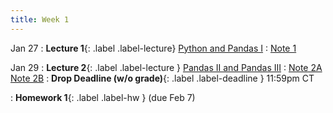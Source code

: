 ```yaml
---
title: Week 1
---
```



Jan 27
: **Lecture 1**{: .label .label-lecture} [Python and Pandas I](lecture/lec01)
    : [Note 1](https://ds100.org/course-notes/pandas_1/pandas_1.html) 


Jan 29
: **Lecture 2**{: .label .label-lecture } [Pandas II and Pandas III](lecture/lec02)
    : [Note 2A](https://ds100.org/course-notes/pandas_2/pandas_2.html) [Note 2B](https://ds100.org/course-notes/pandas_3/pandas_3.html) 
: **Drop Deadline (w/o grade)**{: .label .label-deadline } 11:59pm CT


<!-- Jan 30
: **Lab 1**{: .label .label-lab } [Pandas](https://data100.datahub.berkeley.edu/hub/user-redirect/git-pull?repo=https%3A%2F%2Fgithub.com%2FDS-100%2Ffa24-student&urlpath=lab%2Ftree%2Ffa24-student%2Flab%2Flab02%2Flab02A.ipynb&branch=main) (due Feb 3) -->
: **Homework 1**{: .label .label-hw } (due Feb 7) 

<!-- [Food Safety](https://data100.datahub.berkeley.edu/hub/user-redirect/git-pull?repo=https%3A%2F%2Fgithub.com%2FDS-100%2Ffa24-student&urlpath=lab%2Ftree%2Ffa24-student%2Fhw%2Fhw02A%2Fhw02A.ipynb&branch=main)  -->
